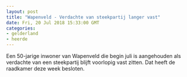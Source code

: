 ```yaml
---
layout: post
title: "Wapenveld - Verdachte van steekpartij langer vast"
date: Fri, 20 Jul 2018 15:33:00 GMT
categories: 
- gelderland 
- heerde 
---
```


Een 50-jarige inwoner van Wapenveld die begin juli is aangehouden als verdachte van een steekpartij blijft voorlopig vast zitten. Dat heeft de raadkamer deze week besloten.
